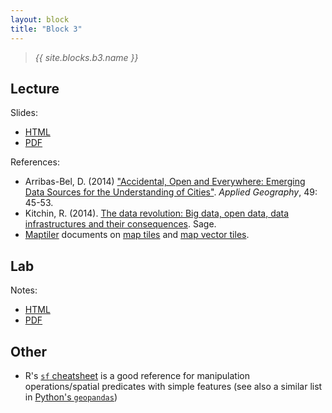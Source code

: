 ```yaml
---
layout: block
title: "Block 3"
---
```


> *{{ site.blocks.b3.name }}*

## Lecture

Slides:

- [HTML]({{site.baseurl}}/slidedecks/lecture_03.html)
- [PDF]({{site.baseurl}}/slidedecks/lecture_03.pdf)

References:

- Arribas-Bel, D. (2014) ["Accidental, Open and Everywhere: Emerging Data Sources for the Understanding of Cities"](https://www.sciencedirect.com/science/article/pii/S0143622813002178). *Applied Geography*, 49: 45-53.
- Kitchin, R. (2014). [The data revolution: Big data, open data, data infrastructures and their consequences](https://uk.sagepub.com/en-gb/eur/the-data-revolution/book242780). Sage.
- [Maptiler](https://www.maptiler.com/) documents on [map tiles](https://www.maptiler.com/google-maps-coordinates-tile-bounds-projection/) and [map vector tiles](https://www.maptiler.com/blog/2019/02/what-are-vector-tiles-and-why-you-should-care.html).

## Lab

Notes:

- [HTML]({{site.baseurl}}/labs/lab_03.html)
- [PDF]({{site.baseurl}}/labs/lab_03.pdf)

## Other

- R's [`sf` cheatsheet](https://github.com/rstudio/cheatsheets/blob/master/sf.pdf) is a good reference for manipulation operations/spatial predicates with simple features (see also a similar list in [Python's `geopandas`](http://geopandas.org/geometric_manipulations.html))
